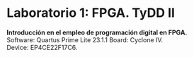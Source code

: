 # Laboratorio 1: FPGA. TyDD II

**Introducción en el empleo de programación digital en FPGA.**  
Software: Quartus Prime Lite 23.1.1
Board: Cyclone IV.  
Device: EP4CE22F17C6.
